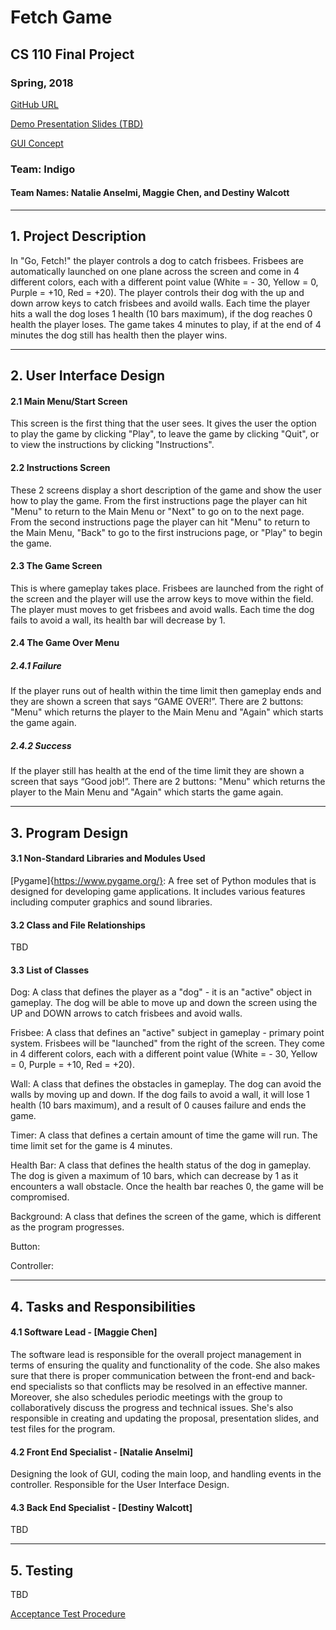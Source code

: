 # Fetch Game
## CS 110 Final Project
### Spring, 2018

[GitHub URL](https://github.com/binghamtonuniversity-cs110/final-project-spr18-indigo.git)

[Demo Presentation Slides (TBD)](#)

[GUI Concept](https://docs.google.com/presentation/d/1G4KUCHR8m9GNecY2GC9WtDUEP6b0_4xmQeJQMB2PxTA/edit?usp=sharing)

### Team: Indigo
#### Team Names: Natalie Anselmi, Maggie Chen, and Destiny Walcott

***

## 1. Project Description
In "Go, Fetch!" the player controls a dog to catch frisbees. Frisbees are automatically launched on one plane across the screen and come in 4 different colors, each with a different point value (White = - 30, Yellow = 0, Purple = +10, Red = +20). The player controls their dog with the up and down arrow keys to catch frisbees and avoild walls. Each time the player hits a wall the dog loses 1 health (10 bars maximum), if the dog reaches 0 health the player loses. The game takes 4 minutes to play, if at the end of 4 minutes the dog still has health then the player wins.

***    

## 2. User Interface Design  
#### 2.1 Main Menu/Start Screen
This screen is the first thing that the user sees. It gives the user the option to play the game by clicking "Play", to leave the game by clicking "Quit", or to view the instructions by clicking "Instructions".


#### 2.2 Instructions Screen
These 2 screens display a short description of the game and show the user how to play the game. From the first instructions page the player can hit "Menu" to return to the Main Menu or "Next" to go on to the next page. From the second instructions page the player can hit "Menu" to return to the Main Menu, "Back" to go to the first instrucions page, or "Play" to begin the game.


#### 2.3 The Game Screen
This is where gameplay takes place. Frisbees are launched from the right of the screen and the player will use the arrow keys to move within the field. The player must moves to get frisbees and avoid walls. Each time the dog fails to avoid a wall, its health bar will decrease by 1. 


#### 2.4 The Game Over Menu
##### 2.4.1 Failure
If the player runs out of health within the time limit then gameplay ends and they are shown a screen that says “GAME OVER!”. There are 2 buttons: "Menu" which returns the player to the Main Menu and "Again" which starts the game again.

##### 2.4.2 Success
If the player still has health at the end of the time limit they are shown a screen that says “Good job!”. There are 2 buttons: "Menu" which returns the player to the Main Menu and "Again" which starts the game again.


***
## 3. Program Design
#### 3.1 Non-Standard Libraries and Modules Used
[Pygame]{https://www.pygame.org/}: A free set of Python modules that is designed for developing game applications. It includes various features including computer graphics and sound libraries. 

#### 3.2 Class and File Relationships
TBD

#### 3.3 List of Classes
Dog: A class that defines the player as a "dog" - it is an "active" object in gameplay. The dog will be able to move up and down the screen using the UP and DOWN arrows to catch frisbees and avoid walls. 

Frisbee: A class that defines an "active" subject in gameplay - primary point system. Frisbees will be "launched" from the right of the screen. They come in 4 different colors, each with a different point value (White = - 30, Yellow = 0, Purple = +10, Red = +20).

Wall: A class that defines the obstacles in gameplay. The dog can avoid the walls by moving up and down. If the dog fails to avoid a wall, it will lose 1 health (10 bars maximum), and a result of 0 causes failure and ends the game. 

Timer: A class that defines a certain amount of time the game will run. The time limit set for the game is 4 minutes.

Health Bar: A class that defines the health status of the dog in gameplay. The dog is given a maximum of 10 bars, which can decrease by 1 as it encounters a wall obstacle. Once the health bar reaches 0, the game will be compromised. 

Background: A class that defines the screen of the game, which is different as the program progresses. 

Button: 

Controller: 

***
## 4. Tasks and Responsibilities
#### 4.1 Software Lead - [Maggie Chen]
The software lead is responsible for the overall project management in terms of ensuring the quality and functionality of the code. She also makes sure that there is proper communication between the front-end and back-end specialists so that conflicts may be resolved in an effective manner. Moreover, she also schedules periodic meetings with the group to collaboratively discuss the progress and technical issues. She's also responsible in creating and updating the proposal, presentation slides, and test files for the program.

#### 4.2 Front End Specialist - [Natalie Anselmi]
Designing the look of GUI, coding the main loop, and handling events in the controller. Responsible for the User Interface Design.

#### 4.3 Back End Specialist - [Destiny Walcott]
TBD

***
## 5. Testing
TBD

[Acceptance Test Procedure](https://docs.google.com/document/d/1mRwjm5VlQiFG5ITpi4t685rkpe00hen6QSnsbdL7kWU/edit?usp=sharing)
